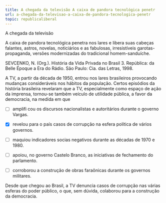 ```yaml
---
title: A chegada da televisão A caixa de pandora tecnológica penetr
url: a-chegada-da-televisao-a-caixa-de-pandora-tecnologica-penetr
topic: republicaliberal
---
```



A chegada da televisão

A caixa de pandora tecnológica penetra nos lares e libera suas cabeças falantes, astros, novelas, noticiários e as fabulosas, irresistíveis garotas-propaganda, versões modernizadas do tradicional homem-sanduíche.

SEVCENKO, N. (Org.). História da Vida Privada no Brasil 3. República: da Belle Époque a Era do Rádio. São Paulo: Cia. das Letras, 1998.

A TV, a partir da década de 1950, entrou nos lares brasileiros provocando mudanças consideráveis nos hábitos da população. Certos episódios da história brasileira revelaram que a TV, especialmente como espaço de ação da imprensa, tornou-se também veículo de utilidade pública, a favor da democracia, na medida em que



- [ ] amplifi cou os discursos nacionalistas e autoritários durante o governo Vargas.
- [x] revelou para o país casos de corrupção na esfera política de vários governos.
- [ ] maquiou indicadores socias negativos durante as décadas de 1970 e 1980.
- [ ] apoiou, no governo Castelo Branco, as iniciativas de fechamento do parlamento.
- [ ] corroborou a construção de obras faraônicas durante os governos militares.


Desde que chegou ao Brasil, a TV denuncia casos de corrupção nas várias esferas do poder público, o que, sem dúvida, colaborou para a construção da democracia.
